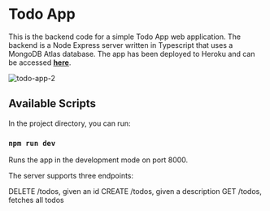 # Todo App

This is the backend code for a simple Todo App web application. The backend is a Node Express server written in Typescript that uses a MongoDB Atlas database. The app has been deployed to Heroku and can be accessed **[here](https://intense-lowlands-11377.herokuapp.com/)**.

![todo-app-2](https://user-images.githubusercontent.com/28160364/192612175-88d868d4-6643-4651-98b2-b22d4719946d.PNG)

## Available Scripts

In the project directory, you can run:

### `npm run dev`

Runs the app in the development mode on port 8000.

The server supports three endpoints:

DELETE /todos, given an id
CREATE /todos, given a description
GET /todos, fetches all todos


